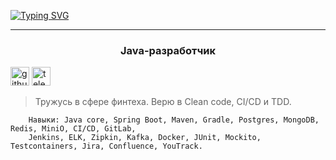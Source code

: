 
[![Typing SVG](https://readme-typing-svg.herokuapp.com?font=Fira+Code&size=60&pause=500&color=028022&vCenter=true&width=835&height=80&lines=%D0%9C%D0%B5%D0%BD%D1%8F+%D0%B7%D0%BE%D0%B2%D1%83%D1%82+%D0%9A%D0%B8%D1%80%D0%B8%D0%BB%D0%BB+%3A%29)](https://git.io/typing-svg)

----
<h3 align="center">Java-разработчик</h3>

[<img src='https://cdn.jsdelivr.net/npm/simple-icons@3.0.1/icons/github.svg' alt='github' height='30'>](https://github.com/kirillkormilcev)  [<img src='https://cdn.jsdelivr.net/npm/simple-icons@3.0.1/icons/telegram.svg' alt='telegram' height='30'>](https://t.me/kormilcev)

>Тружусь в сфере финтеха. Верю в Clean code, CI/CD и TDD.

```
    Навыки: Java core, Spring Boot, Maven, Gradle, Postgres, MongoDB, Redis, MiniO, CI/CD, GitLab,
    Jenkins, ELK, Zipkin, Kafka, Docker, JUnit, Mockito, Testcontainers, Jira, Confluence, YouTrack.
```

